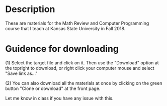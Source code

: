 # Description
These are materials for the Math Review and Computer Programming course that I teach at Kansas State University in Fall 2018. 

# Guidence for downloading
 
 (1) Select the target file and click on it. Then use the "Download" option at the topright to download, or right click your computer mouse and select "Save link as..."
 
 (2) You can also download all the materials at once by clicking on the green button "Clone or download" at the front page. 
 
 Let me know in class if you have any issue with this. 

